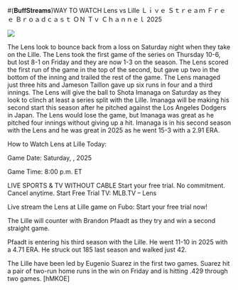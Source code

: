 #(𝐁𝐮𝐟𝐟𝐒𝐭𝐫𝐞𝐚𝐦𝐬)WAY TO WATCH Lens vs Lille Ｌｉｖｅ Ｓｔｒｅａｍ Ｆｒｅｅ Ｂｒｏａｄｃａｓｔ ＯＮ Ｔｖ Ｃｈａｎｎｅｌ  2025  
  
  
[![](https://i.imgur.com/qSNzIqt.png)](https://movie.rssnews.media/RTyhZohFS.php)  
  
The Lens look to bounce back from a loss on Saturday night when they take on the Lille. The Lens took the first game of the series on Thursday 10-6, but lost 8-1 on Friday and they are now 1-3 on the season. The Lens scored the first run of the game in the top of the second, but gave up two in the bottom of the inning and trailed the rest of the game. The Lens managed just three hits and Jameson Taillon gave up six runs in four and a third innings. The Lens will give the ball to Shota Imanaga on Saturday as they look to clinch at least a series split with the Lille. Imanaga will be making his second start this season after he pitched against the Los Angeles Dodgers in Japan. The Lens would lose the game, but Imanaga was great as he pitched four innings without giving up a hit. Imanaga is in his second season with the Lens and he was great in 2025 as he went 15-3 with a 2.91 ERA.

How to Watch Lens at Lille Today:

Game Date: Saturday, , 2025

Game Time: 8:00 p.m. ET

LIVE SPORTS & TV WITHOUT CABLE
Start your free trial. No commitment. Cancel anytime.
Start Free Trial
TV: MLB.TV – Lens

Live stream the Lens at Lille game on Fubo: Start your free trial now!

The Lille will counter with Brandon Pfaadt as they try and win a second straight game.

Pfaadt is entering his third season with the Lille. He went 11-10 in 2025 with a 4.71 ERA. He struck out 185 last season and walked just 42.

The Lille have been led by Eugenio Suarez in the first two games. Suarez hit a pair of two-run home runs in the win on Friday and is hitting .429 through two games. [hMKOE]